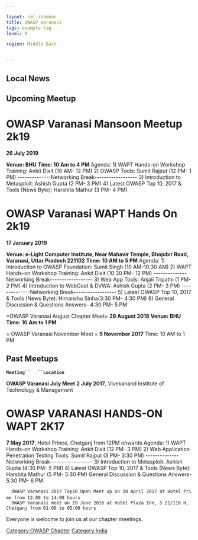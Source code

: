 ```yaml
---

layout: col-sidebar
title: OWASP Varanasi
tags: example-tag
level: 0

region: Middle East


---
```

## Local News

## Upcoming Meetup



# OWASP Varanasi Mansoon Meetup 2k19

<b>26 July 2019</b>

<b>Venue: BHU</b>
<b>Time: 10 Am to 4 PM</b>
Agenda:
1\) WAPT Hands-on Workshop Training: Ankit Dixit (10 AM- 12 PM)
2\) OWASP Tools: Sumit Rajput (12 PM- 1 PM)
\--------------Networking Break------------------
3\) Introduction to Metasploit: Ashish Gupta (2 PM- 3 PM)
4\) Latest OWASP Top 10, 2017 & Tools (News Byte): Harshita Mathur (3
PM- 4 PM)


# OWASP Varanasi WAPT Hands On 2k19

<b>17 January 2019</b>

<b>Venue: e-Light Computer Institute, Near Mahavir Temple, Bhojubir
Road, Varanasi, Uttar Pradesh 221102</b>
<b>Time: 10 AM to 5 PM</b>
Agenda:
1\) Introduction to OWASP Foundation: Sumit Singh (10 AM-10:30 AM)
2\) WAPT Hands-on Workshop Training: Ankit Dixit (10:30 PM- 12 PM)
\--------------Networking Break------------------
3\) Web App Tools: Anjali Tripathi (1 PM- 2 PM)
4\) Introduction to WebGoat & DVWA: Ashish Gupta (2 PM- 3 PM)
\--------------Networking Break------------------
5\) Latest OWASP Top 10, 2017 & Tools (News Byte): Himanshu Sinha(3:30
PM- 4:30 PM)
6\) General Discussion & Questions Answers- 4:30 PM- 5 PM


\=OWASP Varanasi August Chapter Meet= <b>29 August 2018</b>
<b>Venue: BHU</b>
<b>Time: 10 Am to 1 PM</b>


\= OWASP Varanasi November Meet = <b>5 November 2017</b>
Time: 10 AM to 1 PM

## Past Meetups

**`Meeting``   ``Location`**

<b>OWASP Varanasi July Meet</b>
**2 July 2017**, Vivekanand Institute of Technology & Management

# OWASP VARANASI HANDS-ON WAPT 2K17

<b>7 May 2017</b>, Hotel Prince, Chetganj from 12PM onwards
Agenda:
1\) WAPT Hands-on Workshop Training: Ankit Dixit (12 PM- 3 PM)
2\) Web Application Penetration Testing Tools: Sumit Rajput (3 PM- 3:30
PM)
\--------------Networking Break------------------
3\) Introduction to Metasploit: Ashish Gupta (4:30 PM- 5 PM)
4\) Latest OWASP Top 10, 2017 & Tools (News Byte): Harshita Mathur (5
PM- 5:30 PM)
General Discussion & Questions Answers- 5:30 PM- 6 PM


`  OWASP Varanasi 2017 Top10 Open Meet up on 28 April 2017 at Hotel Prime from 12:00 to 14:00 hours`
` `
`  OWASP Varanasi meet on 19 June 2016 at Hotel Plaza Inn, S 21/116 H, Chetganj from 01:00 to 05:00 hours `

Everyone is welcome to join us at our chapter meetings.

[Category:OWASP Chapter](Category:OWASP_Chapter "wikilink")
[Category:India](Category:India "wikilink")
